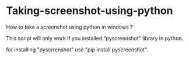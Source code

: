 # Taking-screenshot-using-python
How to take a screenshot using python in windows ?

This script will only work if you installed "pyscreenshot" library in python.

for installing "pyscrrenshot" use "pip install pyscreenshot".
